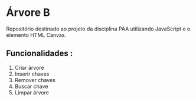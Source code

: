 <h1> Árvore B </h1>

Repositório destinado ao projeto da disciplina PAA utilizando JavaScript e o elemento HTML Canvas.

<h2>Funcionalidades :</h2>
<ol>
  <li>
    Criar árvore
  </li>
  <li>
    Inserir chaves
  </li>
  <li>
    Remover chaves
  </li>
  <li>
    Buscar chave
  </li>
  <li>
    Limpar árvore
  </li>
</ol>
